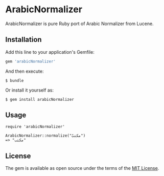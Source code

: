 # ArabicNormalizer

ArabicNormalizer is pure Ruby port of Arabic Normalizer from Lucene.

## Installation

Add this line to your application's Gemfile:

```ruby
gem 'arabicNormalizer'
```

And then execute:

    $ bundle

Or install it yourself as:

    $ gem install arabicNormalizer

## Usage
```
require 'arabicNormalizer'

ArabicNormalizer::normalize("مكتبٌ")
=> "مكتب"
```

## License

The gem is available as open source under the terms of the [MIT License](http://opensource.org/licenses/MIT).

